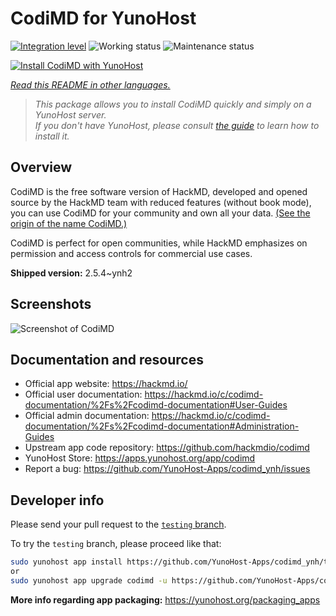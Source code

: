 <!--
N.B.: This README was automatically generated by <https://github.com/YunoHost/apps/tree/master/tools/readme_generator>
It shall NOT be edited by hand.
-->

# CodiMD for YunoHost

[![Integration level](https://apps.yunohost.org/badge/integration/codimd)](https://ci-apps.yunohost.org/ci/apps/codimd/)
![Working status](https://apps.yunohost.org/badge/state/codimd)
![Maintenance status](https://apps.yunohost.org/badge/maintained/codimd)

[![Install CodiMD with YunoHost](https://install-app.yunohost.org/install-with-yunohost.svg)](https://install-app.yunohost.org/?app=codimd)

*[Read this README in other languages.](./ALL_README.md)*

> *This package allows you to install CodiMD quickly and simply on a YunoHost server.*  
> *If you don't have YunoHost, please consult [the guide](https://yunohost.org/install) to learn how to install it.*

## Overview

CodiMD is the free software version of HackMD, developed and opened source by the HackMD team with reduced features (without book mode), you can use CodiMD for your community and own all your data. [(See the origin of the name CodiMD.)](https://github.com/hackmdio/codimd/issues/720)

CodiMD is perfect for open communities, while HackMD emphasizes on permission and access controls for commercial use cases.

**Shipped version:** 2.5.4~ynh2

## Screenshots

![Screenshot of CodiMD](./doc/screenshots/screenshot.png)

## Documentation and resources

- Official app website: <https://hackmd.io/>
- Official user documentation: <https://hackmd.io/c/codimd-documentation/%2Fs%2Fcodimd-documentation#User-Guides>
- Official admin documentation: <https://hackmd.io/c/codimd-documentation/%2Fs%2Fcodimd-documentation#Administration-Guides>
- Upstream app code repository: <https://github.com/hackmdio/codimd>
- YunoHost Store: <https://apps.yunohost.org/app/codimd>
- Report a bug: <https://github.com/YunoHost-Apps/codimd_ynh/issues>

## Developer info

Please send your pull request to the [`testing` branch](https://github.com/YunoHost-Apps/codimd_ynh/tree/testing).

To try the `testing` branch, please proceed like that:

```bash
sudo yunohost app install https://github.com/YunoHost-Apps/codimd_ynh/tree/testing --debug
or
sudo yunohost app upgrade codimd -u https://github.com/YunoHost-Apps/codimd_ynh/tree/testing --debug
```

**More info regarding app packaging:** <https://yunohost.org/packaging_apps>
